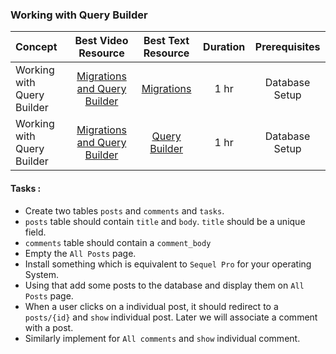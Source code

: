 ### Working with Query Builder

Concept | Best Video Resource | Best Text Resource | Duration | Prerequisites
:-- | :--: | :--: | :--: | :--:
Working with Query Builder | [Migrations and Query Builder](https://laracasts.com/series/laravel-from-scratch-2017/episodes/6) | [Migrations](https://laravel.com/docs/5.4/migrations)| 1 hr | Database Setup
Working with Query Builder | [Migrations and Query Builder](https://laracasts.com/series/laravel-from-scratch-2017/episodes/6) | [Query Builder](https://laravel.com/docs/5.4/queries) | 1 hr | Database Setup

#### Tasks :
- Create two tables `posts` and `comments` and `tasks`.
- `posts` table should contain `title` and `body`. `title` should be a unique field.
- `comments` table should contain a `comment_body`
- Empty the `All Posts` page.
- Install something which is equivalent to `Sequel Pro` for your operating System.
- Using that add some posts to the database and display them on `All Posts` page.
- When a user clicks on a individual post, it should redirect to a `posts/{id}` and `show` individual post. Later we will associate a comment with a post.
- Similarly implement for `All comments` and `show` individual comment.
